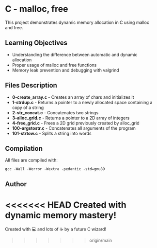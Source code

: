 # C - malloc, free

This project demonstrates dynamic memory allocation in C using malloc and free.

## Learning Objectives
- Understanding the difference between automatic and dynamic allocation
- Proper usage of malloc and free functions
- Memory leak prevention and debugging with valgrind

## Files Description
- **0-create_array.c** - Creates an array of chars and initializes it
- **1-strdup.c** - Returns a pointer to a newly allocated space containing a copy of a string
- **2-str_concat.c** - Concatenates two strings
- **3-alloc_grid.c** - Returns a pointer to a 2D array of integers
- **4-free_grid.c** - Frees a 2D grid previously created by alloc_grid
- **100-argstostr.c** - Concatenates all arguments of the program
- **101-strtow.c** - Splits a string into words

## Compilation
All files are compiled with:
```
gcc -Wall -Werror -Wextra -pedantic -std=gnu89
```

## Author
<<<<<<< HEAD
Created with dynamic memory mastery!
=======
Created with 💻 and lots of ☕ by a future C wizard!
>>>>>>> origin/main
